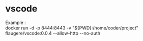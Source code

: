 # vscode

Example :   
docker run -d -p 8444:8443 -v "${PWD}:/home/coder/project" flaugere/vscode:0.0.4 --allow-http --no-auth

